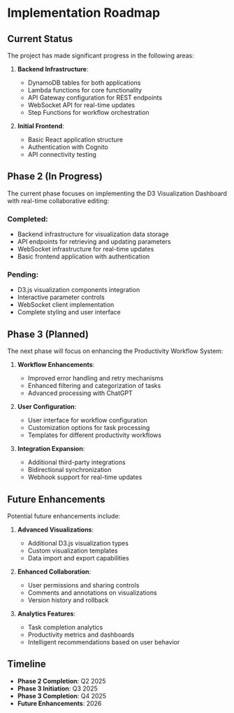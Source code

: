 # Implementation Roadmap

## Current Status

The project has made significant progress in the following areas:

1. **Backend Infrastructure**:
   - DynamoDB tables for both applications
   - Lambda functions for core functionality
   - API Gateway configuration for REST endpoints
   - WebSocket API for real-time updates
   - Step Functions for workflow orchestration

2. **Initial Frontend**:
   - Basic React application structure
   - Authentication with Cognito
   - API connectivity testing

## Phase 2 (In Progress)

The current phase focuses on implementing the D3 Visualization Dashboard with real-time collaborative editing:

### Completed:
- Backend infrastructure for visualization data storage
- API endpoints for retrieving and updating parameters
- WebSocket infrastructure for real-time updates
- Basic frontend application with authentication

### Pending:
- D3.js visualization components integration
- Interactive parameter controls
- WebSocket client implementation
- Complete styling and user interface

## Phase 3 (Planned)

The next phase will focus on enhancing the Productivity Workflow System:

1. **Workflow Enhancements**:
   - Improved error handling and retry mechanisms
   - Enhanced filtering and categorization of tasks
   - Advanced processing with ChatGPT

2. **User Configuration**:
   - User interface for workflow configuration
   - Customization options for task processing
   - Templates for different productivity workflows

3. **Integration Expansion**:
   - Additional third-party integrations
   - Bidirectional synchronization
   - Webhook support for real-time updates

## Future Enhancements

Potential future enhancements include:

1. **Advanced Visualizations**:
   - Additional D3.js visualization types
   - Custom visualization templates
   - Data import and export capabilities

2. **Enhanced Collaboration**:
   - User permissions and sharing controls
   - Comments and annotations on visualizations
   - Version history and rollback

3. **Analytics Features**:
   - Task completion analytics
   - Productivity metrics and dashboards
   - Intelligent recommendations based on user behavior

## Timeline

- **Phase 2 Completion**: Q2 2025
- **Phase 3 Initiation**: Q3 2025
- **Phase 3 Completion**: Q4 2025
- **Future Enhancements**: 2026
